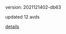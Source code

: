 version: 2021121402-db63

updated 12 avds

[details](https://github.com/0x74f917491bfa7ebfa379/ali_avd_db/blob/master/change_log/2021/12/14/02/db63.txt)